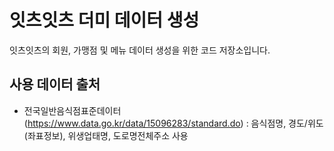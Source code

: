 # 잇츠잇츠 더미 데이터 생성

잇츠잇츠의 회원, 가맹점 및 메뉴 데이터 생성을 위한 코드 저장소입니다.

## 사용 데이터 출처

- 전국일반음식점표준데이터(https://www.data.go.kr/data/15096283/standard.do) : 음식점명, 경도/위도(좌표정보), 위생업태명, 도로명전체주소 사용
